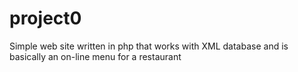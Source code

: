 project0
========

Simple web site written in php that works with XML database and is basically an on-line menu for a restaurant
